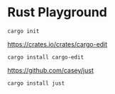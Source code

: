 # Rust Playground

```
cargo init
```

https://crates.io/crates/cargo-edit
```
cargo install cargo-edit
```

https://github.com/casey/just
```
cargo install just
```